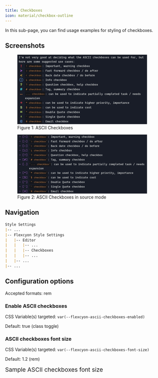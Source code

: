 ```yaml
---
title: Checkboxes
icon: material/checkbox-outline
---
```


In this sub-page, you can find usage examples for styling of checkboxes.

## Screenshots

<figure markdown="span">
    <img src="../../../../assets/screenshots/ascii_checkboxes1.png" width="800"
    alt="Figure 1: ASCII Checkboxes">
    <figcaption>Figure 1: ASCII Checkboxes</figcaption>
</figure>

<figure markdown="span">
    <img src="../../../../assets/screenshots/ascii_checkboxes2.png" width="800"
    alt="Figure 2: ASCII Checkboxes in source mode">
    <figcaption>Figure 2: ASCII Checkboxes in source mode</figcaption>
</figure>

## Navigation

```md
Style Settings
|-- ...
|-- Flexcyon Style Settings
|   |-- Editor
|   |   |-- ...
|   |   |-- Checkboxes
|   |   |-- ...
|   |-- ...
|-- ...
```

## Configuration options

Accepted formats: rem

### Enable ASCII checkboxes

CSS Variable(s) targeted: `var(--flexcyon-ascii-checkboxes-enabled)`

Default: true (class toggle)

### ASCII checkboxes font size

CSS Variable(s) targeted: `var(--flexcyon-ascii-checkboxes-font-size)`

Default: 1.2 (rem)

<span style="font-size: 1.2rem">Sample ASCII checkboxes font size</span>

